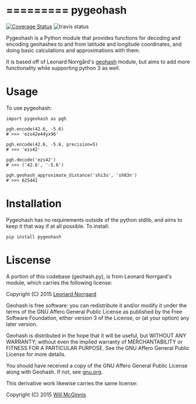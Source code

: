 =========
pygeohash
=========

[![Coverage Status](https://coveralls.io/repos/wdm0006/pygeohash/badge.svg?branch=master&service=github)](https://coveralls.io/github/wdm0006/pygeohash?branch=master)  ![travis status](https://travis-ci.org/wdm0006/pygeohash.svg?branch=master) 

Pygeohash is a Python module that provides functions for decoding and encoding geohashes to and from latitude and 
longitude coordinates, and doing basic calculations and approximations with them.

It is based off of Leonard Norrgård's [geohash](https://github.com/vinsci/geohash) module, but aims to add more 
functionality while supporting python 3 as well.


Usage
=====

To use pygeohash:

    import pygeohash as pgh
    
    pgh.encode(42.6, -5.6)
    # >>> 'ezs42e44yx96'
    
    pgh.encode(42.6, -5.6, precision=5)
    # >>> 'ezs42'
    
    pgh.decode('ezs42')
    # >>> ('42.6', '-5.6')
    
    pgh.geohash_approximate_distance('shi3u', 'sh83n')
    # >>> 625441

Installation
============

Pygeohash has no requirements outside of the python stdlib, and aims to keep it that way if at all possible. To install:

    pip install pygeohash
   
Liscense
========

A portion of this codebase (geohash.py), is from Leonard Norrgard's module, which carries the following license:

Copyright (C) 2015 [Leonard Norrgard](leonard.norrgard@gmail.com)

Geohash is free software: you can redistribute it and/or modify it
under the terms of the GNU Affero General Public License as published
by the Free Software Foundation, either version 3 of the License, or
(at your option) any later version.

Geohash is distributed in the hope that it will be useful, but WITHOUT
ANY WARRANTY; without even the implied warranty of MERCHANTABILITY or
FITNESS FOR A PARTICULAR PURPOSE.  See the GNU Affero General Public
License for more details.

You should have received a copy of the GNU Affero General Public
License along with Geohash.  If not, see
[gnu.org](http://www.gnu.org/licenses/).

This derivative work likewise carries the same license:

Copyright (C) 2015 [Will McGinnis](will@pedalwrencher.com)
